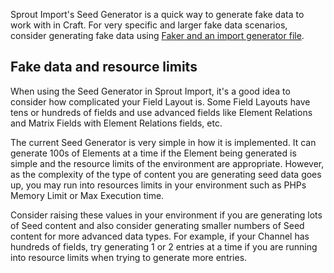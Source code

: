 Sprout Import's Seed Generator is a quick way to generate fake data to work with in Craft. For very specific and larger fake data scenarios, consider generating fake data using [Faker and an import generator file]({entry:2485:url}).

## Fake data and resource limits

When using the Seed Generator in Sprout Import, it's a good idea to consider how complicated your Field Layout is. Some Field Layouts have tens or hundreds of fields and use advanced fields like Element Relations and Matrix Fields with Element Relations fields, etc.

The current Seed Generator is very simple in how it is implemented. It can generate 100s of Elements at a time if the Element being generated is simple and the resource limits of the environment are appropriate.  However, as the complexity of the type of content you are generating seed data goes up, you may run into resources limits in your environment such as PHPs Memory Limit or Max Execution time.

Consider raising these values in your environment if you are generating lots of Seed content and also consider generating smaller numbers of Seed content for more advanced data types. For example, if your Channel has hundreds of fields, try generating 1 or 2 entries at a time if you are running into resource limits when trying to generate more entries.


